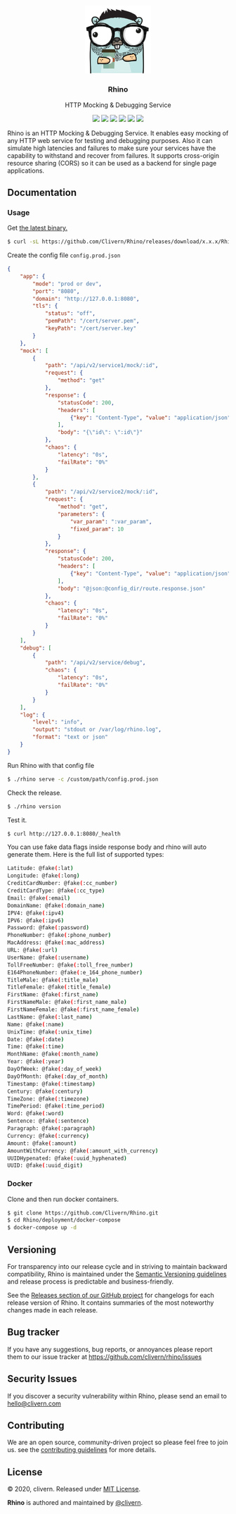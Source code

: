<p align="center">
    <img alt="Rhino Logo" src="https://raw.githubusercontent.com/clivern/Rhino/master/assets/img/gopher.png?v=1.4.0" width="150" />
    <h3 align="center">Rhino</h3>
    <p align="center">HTTP Mocking & Debugging Service</p>
    <p align="center">
        <a href="https://github.com/Clivern/Rhino/actions"><img src="https://github.com/Clivern/Rhino/workflows/Build/badge.svg"></a>
        <a href="https://github.com/Clivern/Rhino/actions"><img src="https://github.com/Clivern/Rhino/workflows/Release/badge.svg"></a>
        <a href="https://github.com/Clivern/Rhino/releases"><img src="https://img.shields.io/badge/Version-1.4.0-red.svg"></a>
        <a href="https://goreportcard.com/report/github.com/Clivern/Rhino"><img src="https://goreportcard.com/badge/github.com/clivern/Rhino?v=1.4.0"></a>
        <a href="https://hub.docker.com/r/clivern/rhino"><img src="https://img.shields.io/badge/Docker-Latest-green"></a>
        <a href="https://github.com/Clivern/Rhino/blob/master/LICENSE"><img src="https://img.shields.io/badge/LICENSE-MIT-orange.svg"></a>
    </p>
</p>

Rhino is an HTTP Mocking & Debugging Service. It enables easy mocking of any HTTP web service for testing and debugging purposes. Also it can simulate high latencies and failures to make sure your services have the capability to withstand and recover from failures. It supports cross-origin resource sharing (CORS) so it can be used as a backend for single page applications.


## Documentation

### Usage

Get [the latest binary.](https://github.com/Clivern/Rhino/releases)

```zsh
$ curl -sL https://github.com/Clivern/Rhino/releases/download/x.x.x/Rhino_x.x.x_OS_x86_64.tar.gz | tar xz
```

Create the config file `config.prod.json`

```json
{
    "app": {
        "mode": "prod or dev",
        "port": "8080",
        "domain": "http://127.0.0.1:8080",
        "tls": {
            "status": "off",
            "pemPath": "/cert/server.pem",
            "keyPath": "/cert/server.key"
        }
    },
    "mock": [
        {
            "path": "/api/v2/service1/mock/:id",
            "request": {
                "method": "get"
            },
            "response": {
                "statusCode": 200,
                "headers": [
                    {"key": "Content-Type", "value": "application/json"}
                ],
                "body": "{\"id\": \":id\"}"
            },
            "chaos": {
                "latency": "0s",
                "failRate": "0%"
            }
        },
        {
            "path": "/api/v2/service2/mock/:id",
            "request": {
                "method": "get",
                "parameters": {
                    "var_param": ":var_param",
                    "fixed_param": 10
                }
            },
            "response": {
                "statusCode": 200,
                "headers": [
                    {"key": "Content-Type", "value": "application/json"}
                ],
                "body": "@json:@config_dir/route.response.json"
            },
            "chaos": {
                "latency": "0s",
                "failRate": "0%"
            }
        }
    ],
    "debug": [
        {
            "path": "/api/v2/service/debug",
            "chaos": {
                "latency": "0s",
                "failRate": "0%"
            }
        }
    ],
    "log": {
        "level": "info",
        "output": "stdout or /var/log/rhino.log",
        "format": "text or json"
    }
}
```

Run Rhino with that config file

```zsh
$ ./rhino serve -c /custom/path/config.prod.json
```

Check the release.

```zsh
$ ./rhino version
```

Test it.

```zsh
$ curl http://127.0.0.1:8080/_health
```

You can use fake data flags inside response body and rhino will auto generate them. Here is the full list of supported types:

```bash
Latitude: @fake(:lat)
Longitude: @fake(:long)
CreditCardNumber: @fake(:cc_number)
CreditCardType: @fake(:cc_type)
Email: @fake(:email)
DomainName: @fake(:domain_name)
IPV4: @fake(:ipv4)
IPV6: @fake(:ipv6)
Password: @fake(:password)
PhoneNumber: @fake(:phone_number)
MacAddress: @fake(:mac_address)
URL: @fake(:url)
UserName: @fake(:username)
TollFreeNumber: @fake(:toll_free_number)
E164PhoneNumber: @fake(:e_164_phone_number)
TitleMale: @fake(:title_male)
TitleFemale: @fake(:title_female)
FirstName: @fake(:first_name)
FirstNameMale: @fake(:first_name_male)
FirstNameFemale: @fake(:first_name_female)
LastName: @fake(:last_name)
Name: @fake(:name)
UnixTime: @fake(:unix_time)
Date: @fake(:date)
Time: @fake(:time)
MonthName: @fake(:month_name)
Year: @fake(:year)
DayOfWeek: @fake(:day_of_week)
DayOfMonth: @fake(:day_of_month)
Timestamp: @fake(:timestamp)
Century: @fake(:century)
TimeZone: @fake(:timezone)
TimePeriod: @fake(:time_period)
Word: @fake(:word)
Sentence: @fake(:sentence)
Paragraph: @fake(:paragraph)
Currency: @fake(:currency)
Amount: @fake(:amount)
AmountWithCurrency: @fake(:amount_with_currency)
UUIDHypenated: @fake(:uuid_hyphenated)
UUID: @fake(:uuid_digit)
```


### Docker

Clone and then run docker containers.

```zsh
$ git clone https://github.com/Clivern/Rhino.git
$ cd Rhino/deployment/docker-compose
$ docker-compose up -d
```


## Versioning

For transparency into our release cycle and in striving to maintain backward compatibility, Rhino is maintained under the [Semantic Versioning guidelines](https://semver.org/) and release process is predictable and business-friendly.

See the [Releases section of our GitHub project](https://github.com/clivern/rhino/releases) for changelogs for each release version of Rhino. It contains summaries of the most noteworthy changes made in each release.


## Bug tracker

If you have any suggestions, bug reports, or annoyances please report them to our issue tracker at https://github.com/clivern/rhino/issues


## Security Issues

If you discover a security vulnerability within Rhino, please send an email to [hello@clivern.com](mailto:hello@clivern.com)


## Contributing

We are an open source, community-driven project so please feel free to join us. see the [contributing guidelines](CONTRIBUTING.md) for more details.


## License

© 2020, clivern. Released under [MIT License](https://opensource.org/licenses/mit-license.php).

**Rhino** is authored and maintained by [@clivern](http://github.com/clivern).
